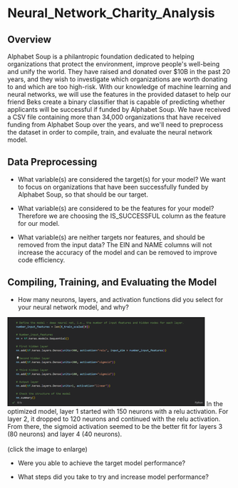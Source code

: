 # Neural_Network_Charity_Analysis

## Overview

Alphabet Soup is a philantropic foundation dedicated to helping organizations that protect the environment, improve people's well-being and unify the world. They have raised and donated over $10B in the past 20 years, and they wish to investigate which organizations are worth donating to and which are too high-risk. With our knowledge of machine learning and neural networks, we will use the features in the provided dataset to help our friend Beks create a binary classifier that is capable of predicting whether applicants will be successful if funded by Alphabet Soup. We have received a CSV file containing more than 34,000 organizations that have received funding from Alphabet Soup over the years, and we'll need to preprocess the dataset in order to compile, train, and evaluate the neural network model.

## Data Preprocessing

- What variable(s) are considered the target(s) for your model?
We want to focus on organizations that have been successfully funded by Alphabet Soup, so that should be our target.

- What variable(s) are considered to be the features for your model?
Therefore we are choosing the IS_SUCCESSFUL column as the feature for our model.

- What variable(s) are neither targets nor features, and should be removed from the input data?
The EIN and NAME columns will not increase the accuracy of the model and can be removed to improve code efficiency.

## Compiling, Training, and Evaluating the Model

- How many neurons, layers, and activation functions did you select for your neural network model, and why?
<img align='leftt' src='Resources/Optimized_Model.png' height='200'>
In the optimized model, layer 1 started with 150 neurons with a relu activation. For layer 2, it dropped to 120 neurons and continued with the relu activation. From there, the sigmoid activation seemed to be the better fit for layers 3 (80 neurons) and layer 4 (40 neurons).
<br><br>
(click the image to enlarge)
<br clear="right"/>

- Were you able to achieve the target model performance?

- What steps did you take to try and increase model performance?
